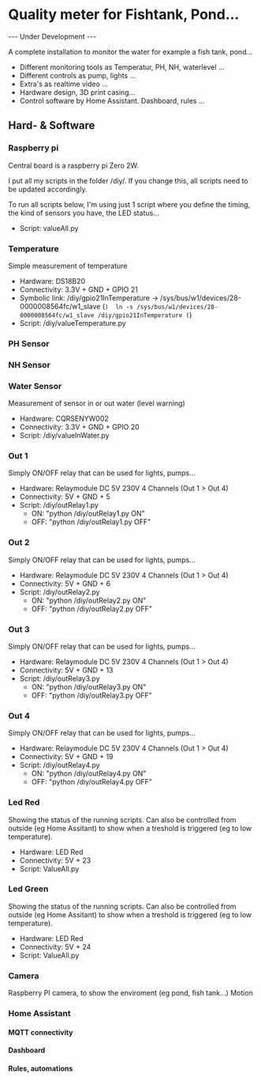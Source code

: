 
# Quality meter for Fishtank, Pond...

--- Under Development ---

A complete installation to monitor the water for example a fish tank, pond...

- Different monitoring tools as Temperatur, PH, NH, waterlevel ...
- Different controls as pump, lights ...
- Extra's as realtime video ...
- Hardware design, 3D print casing...
- Control software by Home Assistant. Dashboard, rules ...


## Hard- & Software

### Raspberry pi
Central board is a raspberry pi Zero 2W.

I put all my scripts in the folder /diy/. If you change this, all scripts need to be updated accordingly.

To run all scripts below, I'm using just 1 script where you define the timing, the kind of sensors you have, the LED status...

- Script: valueAll.py


### Temperature
Simple measurement of temperature
- Hardware: DS18B20
- Connectivity: 3.3V + GND + GPIO 21
- Symbolic link: /diy/gpio21InTemperature -> /sys/bus/w1/devices/28-0000008564fc/w1_slave
(```) 
ln -s /sys/bus/w1/devices/28-0000008564fc/w1_slave /diy/gpio21InTemperature
(```) 
- Script: /diy/valueTemperature.py


### PH Sensor

### NH Sensor

### Water Sensor
Measurement of sensor in or out water (level warning)
- Hardware: CQRSENYW002
- Connectivity: 3.3V + GND + GPIO 20
- Script: /diy/valueInWater.py

### Out 1
Simply ON/OFF relay that can be used for lights, pumps...
- Hardware: Relaymodule DC 5V 230V 4 Channels (Out 1 > Out 4)
- Connectivity: 5V + GND + 5
- Script: /diy/outRelay1.py
    - ON: "python /diy/outRelay1.py ON"
    - OFF: "python /diy/outRelay1.py OFF"

### Out 2
Simply ON/OFF relay that can be used for lights, pumps...
- Hardware: Relaymodule DC 5V 230V 4 Channels (Out 1 > Out 4)
- Connectivity: 5V + GND + 6
- Script: /diy/outRelay2.py
    - ON: "python /diy/outRelay2.py ON"
    - OFF: "python /diy/outRelay2.py OFF"

### Out 3
Simply ON/OFF relay that can be used for lights, pumps...
- Hardware: Relaymodule DC 5V 230V 4 Channels (Out 1 > Out 4)
- Connectivity: 5V + GND + 13
- Script: /diy/outRelay3.py
    - ON: "python /diy/outRelay3.py ON"
    - OFF: "python /diy/outRelay3.py OFF"

### Out 4
Simply ON/OFF relay that can be used for lights, pumps...
- Hardware: Relaymodule DC 5V 230V 4 Channels (Out 1 > Out 4)
- Connectivity: 5V + GND + 19
- Script: /diy/outRelay4.py
    - ON: "python /diy/outRelay4.py ON"
    - OFF: "python /diy/outRelay4.py OFF"


### Led Red
Showing the status of the running scripts. Can also be controlled from outside (eg Home Assitant) to show when a treshold is triggered (eg to low temperature).
- Hardware: LED Red
- Connectivity: 5V + 23
- Script: ValueAll.py

### Led Green
Showing the status of the running scripts. Can also be controlled from outside (eg Home Assitant) to show when a treshold is triggered (eg to low temperature).
- Hardware: LED Red
- Connectivity: 5V + 24
- Script: ValueAll.py


### Camera
Raspberry PI camera, to show the enviroment (eg pond, fish tank...)
  Motion

### Home Assistant

#### MQTT connectivity

#### Dashboard

#### Rules, automations

